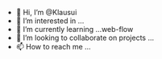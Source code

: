 - 👋 Hi, I’m @Klausui
- 👀 I’m interested in ...
- 🌱 I’m currently learning ...web-flow
- 💞️ I’m looking to collaborate on projects ...
- 📫 How to reach me ...

<!---
Klausui/Klausui is a ✨ special ✨ repository because its `README.md` (this file) appears on your GitHub profile.
You can click the Preview link to take a look at your changes.
--->
